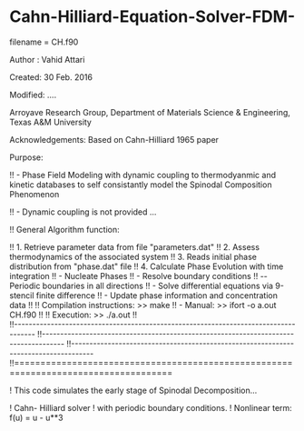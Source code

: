 # Cahn-Hilliard-Equation-Solver-FDM-

filename = CH.f90

Author : Vahid Attari

Created: 30 Feb. 2016

Modified: ....

Arroyave Research Group, Department of Materials Science & Engineering, Texas A&M University

Acknowledgements:  Based on Cahn-Hilliard 1965 paper

Purpose:

!!   - Phase Field Modeling with dynamic coupling to thermodyanmic and kinetic databases to self consistantly model the Spinodal Composition Phenomenon

!!   - Dynamic coupling is not provided ...
   
!! General Algorithm function:

!!   1. Retrieve parameter data from file "parameters.dat"
!!   2. Assess thermodynamics of the associated system 
!!   3. Reads initial phase distribution from "phase.dat" file
!!   4. Calculate Phase Evolution with time integration
!!      -  Nucleate Phases
!!      -  Resolve boundary conditions 
!!         -- Periodic boundaries in all directions
!!      -  Solve differential equations via 9-stencil finite difference
!!      -  Update phase information and concentration data
!!
!! Compilation instructions: >> make
!!    - Manual: >>  ifort -o a.out CH.f90
!!
!! Execution: >> ./a.out 
!!                                     
!!------------------------------------------------------------------------------------
!!------------------------------------------------------------------------------------
!!------------------------------------------------------------------------------------
!!====================================================================================

!   This code simulates the early stage of Spinodal Decomposition...

!   Cahn- Hilliard solver 
!   with periodic boundary conditions.
!   Nonlinear term: f(u) = u - u**3
